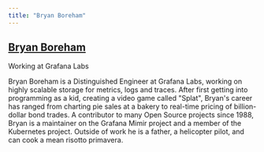 ```yaml
---
title: "Bryan Boreham"
---
```

## [Bryan Boreham](https://twitter.com/bboreham)

Working at Grafana Labs

Bryan Boreham is a Distinguished Engineer at Grafana Labs, working on highly scalable storage for metrics, logs and traces.
After first getting into programming as a kid, creating a video game called "Splat", Bryan's career has ranged from charting pie sales at a bakery to real-time pricing of billion-dollar bond trades. A contributor to many Open Source projects since 1988, Bryan is a maintainer on the Grafana Mimir project and a member of the Kubernetes project. Outside of work he is a father, a helicopter pilot, and can cook a mean risotto primavera.
